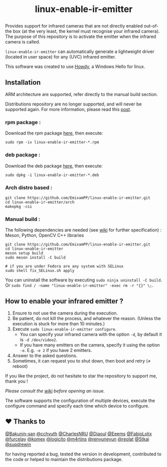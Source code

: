 # <p align=center>linux-enable-ir-emitter</p>

Provides support for infrared cameras that are not directly enabled out-of-the box (at the very least, the kernel must recognise your infrared camera). The purpose of this repository is to activate the emitter when the infrared camera is called.

`linux-enable-ir-emitter` can automatically generate a lightweight driver (located in user space) for any (UVC) infrared emitter.

This software was created to use [Howdy](https://github.com/boltgolt/howdy), a Windows Hello for linux.

## Installation
ARM architecture are supported, refer directly to the manual build section. 

Distributions repository are no longer supported, and will never be supported again.
For more information, please read this [post](https://github.com/EmixamPP/linux-enable-ir-emitter/wiki/About-distributions-repository). 
### rpm package :  
Download the rpm package [here](https://github.com/EmixamPP/linux-enable-ir-emitter/releases/latest), then execute:
``` shell
sudo rpm -iv linux-enable-ir-emitter-*.rpm
```

### deb package : 
Download the deb package [here](https://github.com/EmixamPP/linux-enable-ir-emitter/releases/latest), then execute:
``` shell
sudo dpkg -i linux-enable-ir-emitter-*.deb
```

### Arch distro based : 
``` shell
git clone https://github.com/EmixamPP/linux-enable-ir-emitter.git
cd linux-enable-ir-emitter/arch
makepkg -csi
``` 

### Manual build :
The following dependencies are needed (see [wiki](https://github.com/EmixamPP/linux-enable-ir-emitter/wiki/Issues#requirements) for further specification) : Meson, Python, OpenCV C++ libraries
``` shell
git clone https://github.com/EmixamPP/linux-enable-ir-emitter.git
cd linux-enable-ir-emitter
meson setup build
sudo meson install -C build

# if you are under Fedora are any system with SELinux
sudo shell fix_SELinux.sh apply
```
You can uninstall the software by executing `sudo ninja uninstall -C build`. 
Or `sudo find / -name "linux-enable-ir-emitter" -exec rm -r "{}" \;`.

## How to enable your infrared emitter ?
1. Ensure to not use the camera during the execution.
2. Be patient, do not kill the process, and whatever the reason. (Unless the execution is stuck for more than 10 minutes.)
3. Execute `sudo linux-enable-ir-emitter configure`.
    * You can specify your infrared camera with the option `-d`, by default it is `-d /dev/video2`.
    * If you have many emitters on the camera, specify it using the option `-e`. E.g. `-e 2` if you have 2 emitters.
4. Answer to the asked questions.
5. Sometimes, it can request you to shut down, then boot and retry ($\neq$ reboot)

If you like the project, do not hesitate to star the repository to support me, thank you !

*Please consult the [wiki](https://github.com/EmixamPP/linux-enable-ir-emitter/wiki) before opening an issue.*

The software supports the configuration of multiple devices, execute the configure command and specify each time which device to configure.

## :hearts: Thanks to
[@Bakunin-san](https://github.com/Bakunin-san) [@cchvuth](https://github.com/cchvuth) [@CharlesNRU](https://github.com/CharlesNRU) [@Diaoul](https://github.com/Diaoul) [@Eeems](https://github.com/Eeems) [@FabioLolix](https://github.com/FabioLolix) [@furcelay](https://github.com/furcelay) [@komex](https://github.com/komex) [@logicito](https://github.com/logicito) [@m4rtins](https://github.com/m4rtins) [@renyuneyun](https://github.com/renyuneyun) [@reolat](https://github.com/reolat) [@Stkai](https://github.com/Stkai) [@supdrewin](https://github.com/supdrewin)

for having reported a bug, tested the version in development, contributed to the code or helped to maintain the distributions package.
